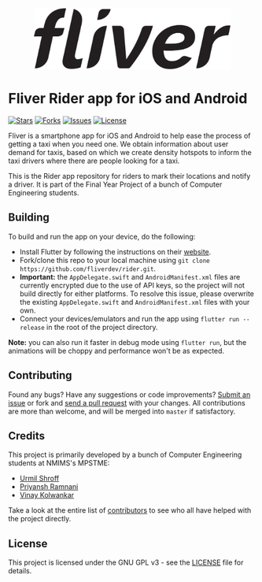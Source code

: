 <p align="center"><img height="125px" width="400" src="./branding/text-black.png" alt="Fliver Rider"/></p>

# Fliver Rider app for iOS and Android

[![Stars](https://img.shields.io/github/stars/fliverdev/rider.svg)](https://github.com/fliverdev/rider/stargazers)
[![Forks](https://img.shields.io/github/forks/fliverdev/rider.svg)](https://github.com/fliverdev/rider/network/members)
[![Issues](https://img.shields.io/github/issues/fliverdev/rider.svg)](https://github.com/fliverdev/rider/issues)
[![License](https://img.shields.io/github/license/fliverdev/rider.svg)](https://opensource.org/licenses/GPL-3.0)

Fliver is a smartphone app for iOS and Android to help ease the process of getting a taxi when you need one. We obtain information about user demand for taxis, based on which we create density hotspots to inform the taxi drivers where there are people looking for a taxi.

This is the Rider app repository for riders to mark their locations and notify a driver. It is part of the Final Year Project of a bunch of Computer Engineering students.

## Building

To build and run the app on your device, do the following:

-   Install Flutter by following the instructions on their [website](https://flutter.dev/docs/get-started/install/).
-   Fork/clone this repo to your local machine using `git clone https://github.com/fliverdev/rider.git`.
-   **Important:** the `AppDelegate.swift` and `AndroidManifest.xml` files are currently encrypted due to the use of API keys, so the project will not build directly for either platforms. To resolve this issue, please overwrite the existing `AppDelegate.swift` and `AndroidManifest.xml` files with your own.
-   Connect your devices/emulators and run the app using `flutter run --release` in the root of the project directory.

**Note:** you can also run it faster in debug mode using `flutter run`, but the animations will be choppy and performance won't be as expected.

## Contributing

Found any bugs? Have any suggestions or code improvements? [Submit an issue](https://github.com/fliverdev/rider/issues) or fork and [send a pull request](https://github.com/fliverdev/rider/pulls) with your changes. All contributions are more than welcome, and will be merged into `master` if satisfactory.

## Credits

This project is primarily developed by a bunch of Computer Engineering students at NMIMS's MPSTME:

-   [Urmil Shroff](https://github.com/urmilshroff)
-   [Priyansh Ramnani](https://github.com/prince1998)
-   [Vinay Kolwankar](https://github.com/vinay-ai)

Take a look at the entire list of [contributors](https://github.com/fliverdev/rider/graphs/contributors) to see who all have helped with the project directly.

## License

This project is licensed under the GNU GPL v3 - see the [LICENSE](LICENSE) file for details.
